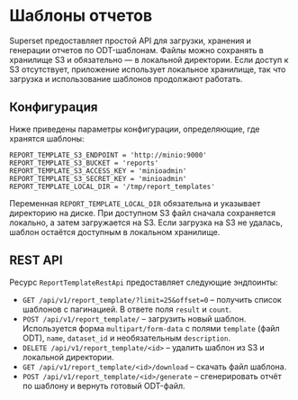 <!--
Licensed to the Apache Software Foundation (ASF) under one
or more contributor license agreements.  See the NOTICE file
distributed with this work for additional information
regarding copyright ownership.  The ASF licenses this file
to you under the Apache License, Version 2.0 (the
"License"); you may not use this file except in compliance
with the License.  You may obtain a copy of the License at

  http://www.apache.org/licenses/LICENSE-2.0

Unless required by applicable law or agreed to in writing,
software distributed under the License is distributed on an
"AS IS" BASIS, WITHOUT WARRANTIES OR CONDITIONS OF ANY
KIND, either express or implied.  See the License for the
specific language governing permissions and limitations
under the License.
-->

# Шаблоны отчетов

Superset предоставляет простой API для загрузки, хранения и генерации отчетов по ODT-шаблонам. Файлы можно сохранять в хранилище S3 и обязательно — в локальной директории. Если доступ к S3 отсутствует, приложение использует локальное хранилище, так что загрузка и использование шаблонов продолжают работать.

## Конфигурация

Ниже приведены параметры конфигурации, определяющие, где хранятся шаблоны:

```
REPORT_TEMPLATE_S3_ENDPOINT = 'http://minio:9000'
REPORT_TEMPLATE_S3_BUCKET = 'reports'
REPORT_TEMPLATE_S3_ACCESS_KEY = 'minioadmin'
REPORT_TEMPLATE_S3_SECRET_KEY = 'minioadmin'
REPORT_TEMPLATE_LOCAL_DIR = '/tmp/report_templates'
```

Переменная `REPORT_TEMPLATE_LOCAL_DIR` обязательна и указывает директорию на диске. При доступном S3 файл сначала сохраняется локально, а затем загружается на S3. Если загрузка на S3 не удалась, шаблон остаётся доступным в локальном хранилище.

## REST API

Ресурс `ReportTemplateRestApi` предоставляет следующие эндпоинты:

- `GET /api/v1/report_template/?limit=25&offset=0` – получить список шаблонов с пагинацией. В ответе поля `result` и `count`.
- `POST /api/v1/report_template/` – загрузить новый шаблон. Используется форма `multipart/form-data` с полями `template` (файл ODT), `name`, `dataset_id` и необязательным `description`.
- `DELETE /api/v1/report_template/<id>` – удалить шаблон из S3 и локальной директории.
- `GET /api/v1/report_template/<id>/download` – скачать файл шаблона.
- `POST /api/v1/report_template/<id>/generate` – сгенерировать отчёт по шаблону и вернуть готовый ODT-файл.

